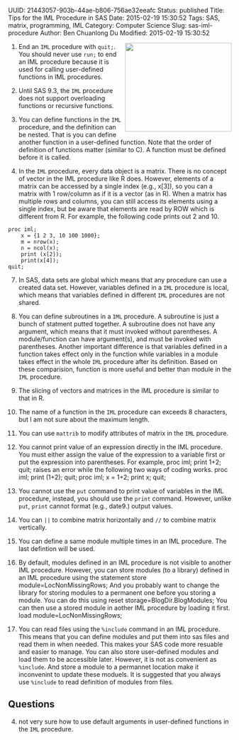 UUID: 21443057-903b-44ae-b806-756ae32eeafc
Status: published
Title: Tips for the IML Procedure in SAS
Date: 2015-02-19 15:30:52
Tags: SAS, matrix, programming, IML
Category: Computer Science
Slug: sas-iml-procedure
Author: Ben Chuanlong Du
Modified: 2015-02-19 15:30:52

<img src="http://dclong.github.io/media/sas/sas.jpg" height="200" width="240" align="right"/>


1. End an `IML` procedure with `quit;`.
You should never use `run;` to end an IML procedure
because it is used for calling user-defined functions in IML procedures.

2. Until SAS 9.3,
the `IML` procedure does not support overloading functions or recursive functions. 

3. You can define functions in the `IML` procedure, and the definition can be nested. 
That is you can define another function in a user-defined function. 
Note that the order of definition of functions matter (similar to C). 
A function must be defined before it is called. 

5. In the `IML` procedure, 
every data object is a matrix.
There is no concept of vector in the IML procedure like R does.
However, elements of a matrix can be accessed by a single index (e.g., x[3]),
so you can a matrix with 1 row/column as if it is a vector (as in R).
When a matrix has multiple rows and columns, 
you can still access its elements using a single index,
but be aware that elements are read by ROW 
which is different from R.
For example, 
the following code prints out 2 and 10.

```SAS
proc iml;
    x = {1 2 3, 10 100 1000};
    m = nrow(x);
    n = ncol(x);
    print (x[2]);
    print(x[4]);
quit;
```

7. In SAS, 
data sets are global which means that any procedure can use a created data set.
However, 
variables defined in a `IML` procedure is local, 
which means that variables defined in different `IML` procedures are not shared. 

8. You can define subroutines in a `IML` procedure. 
A subroutine is just a bunch of statment putted together. 
A subroutine does not have any argument, 
which means that it must invoked without parentheses. 
A module/function can have argument(s), 
and must be invoked with parentheses. 
Another important difference is that 
variables defined in a function takes effect only in the function 
while variables in a module takes effect in the whole `IML` procedure after its definition. 
Based on these comparision, 
function is more useful and better than module in the `IML` procedure. 

9. The slicing of vectors and matrices in the IML procedure is similar to that in R.

10. The name of a function in the `IML` procedure can exceeds 8 characters, but I am not
sure about the maximum length.

11. You can use `mattrib` to modify attributes of matrix in the `IML` procedure. 

1. You cannot print value of an expression directly in the IML procedure. 
You must either assign the value of the expression to a variable first or put the expression into parentheses. For example, 
proc iml;
	print 1+2;
quit;
raises an error while the following two ways of coding works.
proc iml;
	print (1+2);
quit;
proc iml;
	x = 1+2;
	print x;
quit;

2. You cannot use the `put` command to print value of variables in the IML procedure,
instead, 
you should use the `print` command. 
However, 
unlike `put`, 
`print` cannot format (e.g., date9.) output values.

12. You can `||` to combine matrix horizontally and `//` to combine matrix vertically. 

1. You can define a same module multiple times in an IML procedure.
The last defintion will be used.

1. By default, 
modules defined in an IML procedure is not visible to another IML procedure.
However,
you can store modules (to a library) defined in an IML procedure 
using the statement 
    store module=LocNonMissingRows; 
And you probably want to change the library for storing modules to a permanent one
before you storing a module.
You can do this using 
    reset storage=BlogDir.BlogModules; 
You can then use a stored module in aother IML procedure by loading it first.
    load module=LocNonMissingRows;


2. You can read files using the `%include` command in an IML procedure.
This means that you can define modules and put them into sas files 
and read them in when needed. 
This makes your SAS code more resuable and easier to manage.
You can also store user-defined modules 
and load them to be accessible later. 
However, it is not as convenient as `%include`. 
And store a module to a permannet location make it inconvenint to update these moduels.
It is suggested that you always use `%include` to read definition of modules from files.

## Questions

4. not very sure how to use default arguments in user-defined functions in the `IML` procedure.

